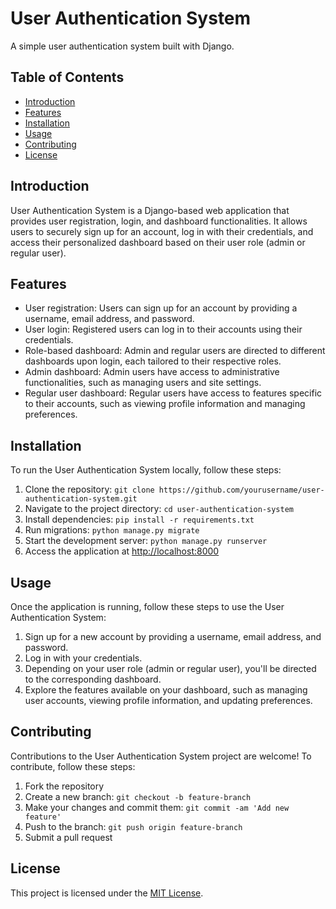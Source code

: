 # User Authentication System

A simple user authentication system built with Django.

## Table of Contents

- [Introduction](#introduction)
- [Features](#features)
- [Installation](#installation)
- [Usage](#usage)
- [Contributing](#contributing)
- [License](#license)

## Introduction

User Authentication System is a Django-based web application that provides user registration, login, and dashboard functionalities. It allows users to securely sign up for an account, log in with their credentials, and access their personalized dashboard based on their user role (admin or regular user).

## Features

- User registration: Users can sign up for an account by providing a username, email address, and password.
- User login: Registered users can log in to their accounts using their credentials.
- Role-based dashboard: Admin and regular users are directed to different dashboards upon login, each tailored to their respective roles.
- Admin dashboard: Admin users have access to administrative functionalities, such as managing users and site settings.
- Regular user dashboard: Regular users have access to features specific to their accounts, such as viewing profile information and managing preferences.

## Installation

To run the User Authentication System locally, follow these steps:

1. Clone the repository: `git clone https://github.com/yourusername/user-authentication-system.git`
2. Navigate to the project directory: `cd user-authentication-system`
3. Install dependencies: `pip install -r requirements.txt`
4. Run migrations: `python manage.py migrate`
5. Start the development server: `python manage.py runserver`
6. Access the application at [http://localhost:8000](http://localhost:8000)

## Usage

Once the application is running, follow these steps to use the User Authentication System:

1. Sign up for a new account by providing a username, email address, and password.
2. Log in with your credentials.
3. Depending on your user role (admin or regular user), you'll be directed to the corresponding dashboard.
4. Explore the features available on your dashboard, such as managing user accounts, viewing profile information, and updating preferences.

## Contributing

Contributions to the User Authentication System project are welcome! To contribute, follow these steps:

1. Fork the repository
2. Create a new branch: `git checkout -b feature-branch`
3. Make your changes and commit them: `git commit -am 'Add new feature'`
4. Push to the branch: `git push origin feature-branch`
5. Submit a pull request

## License

This project is licensed under the [MIT License](LICENSE).
